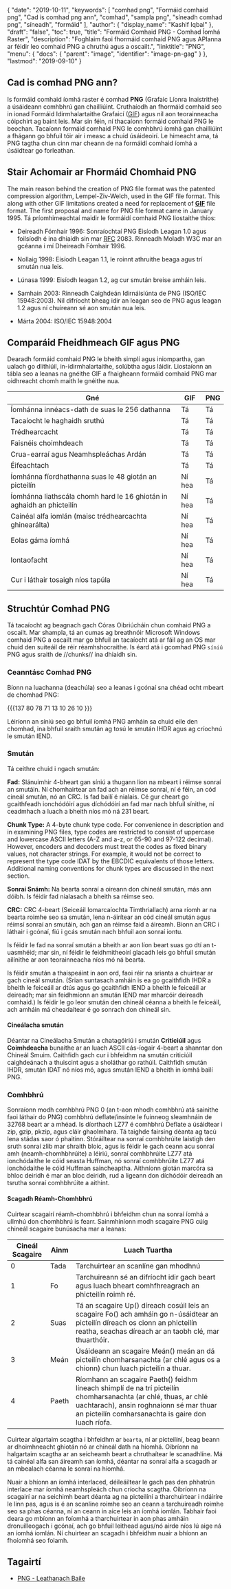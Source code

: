 {
  "date": "2019-10-11",
  "keywords": [
"comhad png",
"Formáid comhaid png",
"Cad is comhad png ann",
"comhad",
"sampla png",
"síneadh comhad png",
"síneadh",
"formáid"
],
  "author": {
    "display_name": "Kashif Iqbal"
},
  "draft": "false",
  "toc": true,
  "title": "Formáid Comhaid PNG - Comhad Íomhá Raster",
  "description": "Foghlaim faoi fhormáid comhaid PNG agus APIanna ar féidir leo comhaid PNG a chruthú agus a oscailt.",
  "linktitle": "PNG",
  "menu": {
    "docs": {
      "parent": "image",
      "identifier": "image-pn-gag"
}
},
  "lastmod": "2019-09-10"
}

## Cad is comhad PNG ann?

Is formáid comhaid íomhá raster é comhad **PNG** (Grafaic Líonra Inaistrithe) a úsáideann comhbhrú gan chailliúint. Cruthaíodh an fhormáid comhaid seo in ionad Formáid Idirmhalartaithe Grafaicí ([GIF](/image/gif/)) agus níl aon teorainneacha cóipchirt ag baint leis. Mar sin féin, ní thacaíonn formáid comhaid PNG le beochan. Tacaíonn formáid comhaid PNG le comhbhrú íomhá gan chailliúint a fhágann go bhfuil tóir air i measc a chuid úsáideoirí. Le himeacht ama, tá PNG tagtha chun cinn mar cheann de na formáidí comhaid íomhá a úsáidtear go forleathan.

## Stair Achomair ar Fhormáid Chomhaid PNG

The main reason behind the creation of PNG file format was the patented compression algorithm, Lempel-Ziv-Welch, used in the GIF file format. This along with other GIF limitations created a need for replacement of [**GIF**](/image/gif/) file format. The first proposal and name for PNG file format came in January 1995. Tá príomhimeachtaí maidir le formáidí comhaid PNG liostaithe thíos:

* Deireadh Fómhair 1996: Sonraíochtaí PNG Eisíodh Leagan 1.0 agus foilsíodh é ina dhiaidh sin mar [RFC](https://en.wikipedia.org/wiki/Request_for_Comments) 2083. Rinneadh Moladh W3C mar an gcéanna i mí Dheireadh Fómhair 1996.

* Nollaig 1998: Eisíodh Leagan 1.1, le roinnt athruithe beaga agus trí smután nua leis.

* Lúnasa 1999: Eisíodh leagan 1.2, ag cur smután breise amháin leis.

* Samhain 2003: Rinneadh Caighdeán Idirnáisiúnta de PNG (ISO/IEC 15948:2003). Níl difríocht bheag idir an leagan seo de PNG agus leagan 1.2 agus ní chuireann sé aon smután nua leis.

* Márta 2004: ISO/IEC 15948:2004


## Comparáid Fheidhmeach GIF agus PNG

Dearadh formáid comhaid PNG le bheith simplí agus iniompartha, gan ualach go dlíthiúil, in-idirmhalartaithe, solúbtha agus láidir. Liostaíonn an tábla seo a leanas na gnéithe GIF a fhaigheann formáid comhaid PNG mar oidhreacht chomh maith le gnéithe nua.

|Gné|GIF|PNG|
---|---|---|
|Íomhánna innéacs-dath de suas le 256 dathanna|Tá|Tá|
|Tacaíocht le haghaidh sruthú|Tá|Tá|
|Trédhearcacht|Tá|Tá|
|Faisnéis choimhdeach|Tá|Tá|
|Crua-earraí agus Neamhspleáchas Ardán|Tá|Tá|
|Éifeachtach|Tá|Tá|
|Íomhánna fíordhathanna suas le 48 giotán an picteilín|Ní hea|Tá|
|Íomhánna liathscála chomh hard le 16 ghiotán in aghaidh an phicteilín|Ní hea|Tá|
|Cainéal alfa iomlán (maisc trédhearcachta ghinearálta)|Ní hea|Tá|
|Eolas gáma íomhá|Ní hea|Tá|
|Iontaofacht|Ní hea|Tá|
|Cur i láthair tosaigh níos tapúla|Ní hea|Tá|

## Struchtúr Comhad PNG

Tá tacaíocht ag beagnach gach Córas Oibriúcháin chun comhaid PNG a oscailt. Mar shampla, tá an cumas ag breathnóir Microsoft Windows comhaid PNG a oscailt mar go bhfuil an tacaíocht atá ar fáil ag an OS mar chuid den suiteáil de réir réamhshocraithe. Is éard atá i gcomhad PNG `síniú` PNG agus sraith de //chunks// ina dhiaidh sin.

### Ceanntásc Comhad PNG

Bíonn na luachanna (deachúla) seo a leanas i gcónaí sna chéad ocht mbeart de chomhad PNG:

{{{137 80 78 71 13 10 26 10 }}}

Léiríonn an síniú seo go bhfuil íomhá PNG amháin sa chuid eile den chomhad, ina bhfuil sraith smután ag tosú le smután IHDR agus ag críochnú le smután IEND.

### Smután ###

Tá ceithre chuid i ngach smután:

**Fad:** Slánuimhir 4-bheart gan síniú a thugann líon na mbeart i réimse sonraí an smutáin. Ní chomhairtear an fad ach an réimse sonraí, ní é féin, an cód cineál smután, nó an CRC. Is fad bailí é nialais. Cé gur cheart go gcaithfeadh ionchódóirí agus díchódóirí an fad mar nach bhfuil sínithe, ní ceadmhach a luach a bheith níos mó ná 231 beart.

**Chunk Type:** A 4-byte chunk type code. For convenience in description and in examining PNG files, type codes are restricted to consist of uppercase and lowercase ASCII letters (A-Z and a-z, or 65-90 and 97-122 decimal). However, encoders and decoders must treat the codes as fixed binary values, not character strings. For example, it would not be correct to represent the type code IDAT by the EBCDIC equivalents of those letters. Additional naming conventions for chunk types are discussed in the next section.

**Sonraí Snámh:** Na bearta sonraí a oireann don chineál smután, más ann dóibh. Is féidir fad nialasach a bheith sa réimse seo.

**CRC:** CRC 4-beart (Seiceáil Iomarcaíochta Timthriallach) arna ríomh ar na bearta roimhe seo sa smután, lena n-áirítear an cód cineál smután agus réimsí sonraí an smutáin, ach gan an réimse faid a áireamh. Bíonn an CRC i láthair i gcónaí, fiú i gcás smután nach bhfuil aon sonraí iontu.

Is féidir le fad na sonraí smután a bheith ar aon líon beart suas go dtí an t-uasmhéid; mar sin, ní féidir le feidhmitheoirí glacadh leis go bhfuil smután ailínithe ar aon teorainneacha níos mó ná bearta.

Is féidir smután a thaispeáint in aon ord, faoi réir na srianta a chuirtear ar gach cineál smután. (Srian suntasach amháin is ea go gcaithfidh IHDR a bheith le feiceáil ar dtús agus go gcaithfidh IEND a bheith le feiceáil ar deireadh; mar sin feidhmíonn an smután IEND mar mharcóir deireadh comhaid.) Is féidir le go leor smután den chineál céanna a bheith le feiceáil, ach amháin má cheadaítear é go sonrach don chineál sin.

#### Cineálacha smután

Déantar na Cineálacha Smután a chatagóiriú i smután **Criticiúil** agus **Coimhdeacha** bunaithe ar an luach ASCII cás-íogair 4-beart a shanntar don Chineál Smuim. Caithfidh gach cur i bhfeidhm na smután criticiúil caighdeánach a thuiscint agus a sholáthar go rathúil. Caithfidh smután IHDR, smután IDAT nó níos mó, agus smután IEND a bheith in íomhá bailí PNG.

### Comhbhrú

Sonraíonn modh comhbhrú PNG 0 (an t-aon mhodh comhbhrú atá sainithe faoi láthair do PNG) comhbhrú deflate/insínte le fuinneog sleamhnáin de 32768 beart ar a mhéad. Is díorthach LZ77 é comhbhrú Deflate a úsáidtear i zip, gzip, pkzip, agus cláir ghaolmhara. Tá taighde fairsing déanta ag tacú lena stádas saor ó phaitinn. Stóráiltear na sonraí comhbhrúite laistigh den sruth sonraí zlib mar shraith bloic, agus is féidir le gach ceann acu sonraí amh (neamh-chomhbhrúite) a léiriú, sonraí comhbhrúite LZ77 atá ionchódaithe le cóid seasta Huffman, nó sonraí comhbhrúite LZ77 atá ionchódaithe le cóid Huffman saincheaptha. Aithníonn giotán marcóra sa bhloc deiridh é mar an bloc deiridh, rud a ligeann don díchódóir deireadh an tsrutha sonraí comhbhrúite a aithint.

#### Scagadh Réamh-Chomhbhrú

Cuirtear scagairí réamh-chomhbhrú i bhfeidhm chun na sonraí íomhá a ullmhú don chomhbhrú is fearr. Sainmhíníonn modh scagaire PNG cúig chineál scagaire bunúsacha mar a leanas:

|Cineál Scagaire|Ainm|Luach Tuartha|
---|---|---|
|0|Tada|Tarchuirtear an scanlíne gan mhodhnú|
|1|Fo|Tarchuireann sé an difríocht idir gach beart agus luach bheart comhfhreagrach an phicteilín roimh ré. ||
|2|Suas|Tá an scagaire Up() díreach cosúil leis an scagaire Fo() ach amháin go n-úsáidtear an picteilín díreach os cionn an phicteilín reatha, seachas díreach ar an taobh clé, mar thuarthóir.|
|3|Meán|Úsáideann an scagaire Meán() meán an dá picteilín chomharsanachta (ar chlé agus os a chionn) chun luach picteilín a thuar.|
|4|Paeth| Ríomhann an scagaire Paeth() feidhm líneach shimplí de na trí picteilín chomharsanachta (ar chlé, thuas, ar chlé uachtarach), ansin roghnaíonn sé mar thuar an picteilín comharsanachta is gaire don luach ríofa.|

Cuirtear algartaim scagtha i bhfeidhm ar `bearta`, ní ar picteilíní, beag beann ar dhoimhneacht ghiotán nó ar chineál dath na híomhá. Oibríonn na halgartaim scagtha ar an seicheamh beart a chruthaítear le scanadhlíne. Má tá cainéal alfa san áireamh san íomhá, déantar na sonraí alfa a scagadh ar an mbealach céanna le sonraí na híomhá.

Nuair a bhíonn an íomhá interlaced, déileáiltear le gach pas den phhatrún interlace mar íomhá neamhspleách chun críocha scagtha. Oibríonn na scagairí ar na seichimh beart déanta ag na picteilíní a tharchuirtear i ndáiríre le linn pas, agus is é an scanline roimhe seo an ceann a tarchuireadh roimhe seo sa phas céanna, ní an ceann in aice leis an íomhá iomlán. Tabhair faoi deara go mbíonn an foíomhá a tharchuirtear in aon phas amháin dronuilleogach i gcónaí, ach go bhfuil leithead agus/nó airde níos lú aige ná an íomhá iomlán. Ní chuirtear an scagadh i bhfeidhm nuair a bhíonn an fhoíomhá seo folamh.

## Tagairtí ##

* [PNG - Leathanach Baile](http://www.libpng.org/pub/png/)


